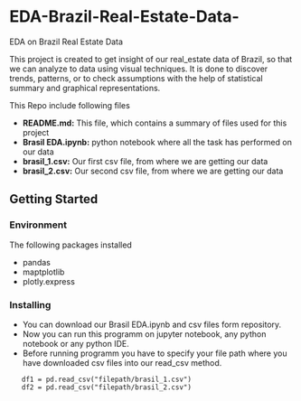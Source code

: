 # EDA-Brazil-Real-Estate-Data-
EDA on  Brazil Real Estate Data

This project is created to get insight of our real_estate data of Brazil, so that we can analyze to data using visual techniques. It is done to discover trends, patterns, or to check assumptions with the help of statistical summary and graphical representations.

This Repo include following files
- **README.md:** This file, which contains a summary of files used for this project
- **Brasil EDA.ipynb:** python notebook where all the task has performed on our data
- **brasil_1.csv:** Our first csv file, from where we are getting our data 
- **brasil_2.csv:** Our second csv file, from where we are getting our data 

## Getting Started
### Environment
The following packages installed
* pandas
* maptplotlib
* plotly.express

### Installing
* You can download our Brasil EDA.ipynb and csv files form repository.
* Now you can run this programm on jupyter notebook, any python notebook or any python IDE.
* Before running programm you have to specify your file path where you have downloaded csv files into our read_csv method.
```
   df1 = pd.read_csv("filepath/brasil_1.csv")
   df2 = pd.read_csv("filepath/brasil_2.csv")
```
